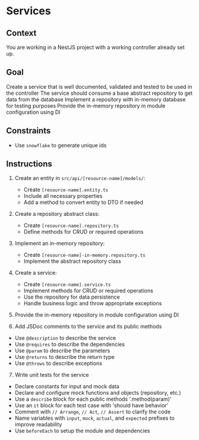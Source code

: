 # Services

## Context

You are working in a NestJS project with a working controller already set up.

## Goal

Create a service that is well documented, validated and tested to be used in the controller
The service should consume a base abstract repository to get data from the database
Implement a repository with in-memory database for testing purposes
Provide the in-memory repository in module configuration using DI

## Constraints

- Use `snowflake` to generate unique ids

## Instructions

1. Create an entity in `src/api/[resource-name]/models/`:

   - Create `[resource-name].entity.ts`
   - Include all necessary properties
   - Add a method to convert entity to DTO if needed

2. Create a repository abstract class:

   - Create `[resource-name].repository.ts`
   - Define methods for CRUD or required operations

3. Implement an in-memory repository:

   - Create `[resource-name]-in-memory.repository.ts`
   - Implement the abstract repository class

4. Create a service:

   - Create `[resource-name].service.ts`
   - Implement methods for CRUD or required operations
   - Use the repository for data persistence
   - Handle business logic and throw appropriate exceptions

5. Provide the in-memory repository in module configuration using DI

6. Add JSDoc comments to the service and its public methods

- Use `@description` to describe the service
- Use `@requires` to describe the dependencies
- Use `@param` to describe the parameters
- Use `@returns` to describe the return type
- Use `@throws` to describe exceptions

7. Write unit tests for the service

- Declare constants for input and mock data
- Declare and configure mock functions and objects (repository, etc.)
- Use a `describe` block for each public methods '.method(param)'
- Use an `it` block for each test case with 'should have behavior'
- Comment with `// Arrange`, `// Act`, `// Assert` to clarify the code
- Name variables with `input`, `mock`, `actual`, and `expected` prefixes to improve readability
- Use `beforeEach` to setup the module and dependencies
